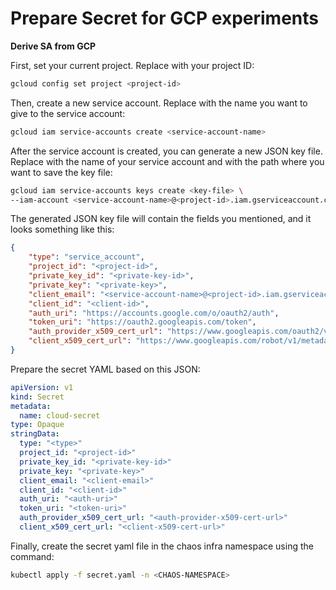 # Prepare Secret for GCP experiments

**Derive SA from GCP**

First, set your current project. Replace <project-id> with your project ID:

```bash
gcloud config set project <project-id>
```

Then, create a new service account. Replace <service-account-name> with the name you want to give to the service account:

```bash
gcloud iam service-accounts create <service-account-name>
```

After the service account is created, you can generate a new JSON key file. Replace <service-account-name> with the name of your service account and <key-file> with the path where you want to save the key file:

```bash
gcloud iam service-accounts keys create <key-file> \
--iam-account <service-account-name>@<project-id>.iam.gserviceaccount.com
```

The generated JSON key file will contain the fields you mentioned, and it looks something like this:

```json
{
    "type": "service_account",
    "project_id": "<project-id>",
    "private_key_id": "<private-key-id>",
    "private_key": "<private-key>",
    "client_email": "<service-account-name>@<project-id>.iam.gserviceaccount.com",
    "client_id": "<client-id>",
    "auth_uri": "https://accounts.google.com/o/oauth2/auth",
    "token_uri": "https://oauth2.googleapis.com/token",
    "auth_provider_x509_cert_url": "https://www.googleapis.com/oauth2/v1/certs",
    "client_x509_cert_url": "https://www.googleapis.com/robot/v1/metadata/x509/<service-account-name>%40<project-id>.iam.gserviceaccount.com"
}
```
Prepare the secret YAML based on this JSON:

```yaml
apiVersion: v1
kind: Secret
metadata:
  name: cloud-secret
type: Opaque
stringData:
  type: "<type>"
  project_id: "<project-id>"
  private_key_id: "<private-key-id>"
  private_key: "<private-key>"
  client_email: "<client-email>"
  client_id: "<client-id>"
  auth_uri: "<auth-uri>"
  token_uri: "<token-uri>"
  auth_provider_x509_cert_url: "<auth-provider-x509-cert-url>"
  client_x509_cert_url: "<client-x509-cert-url>"
```

Finally, create the secret yaml file in the chaos infra namespace using the command:

```bash
kubectl apply -f secret.yaml -n <CHAOS-NAMESPACE>
```
